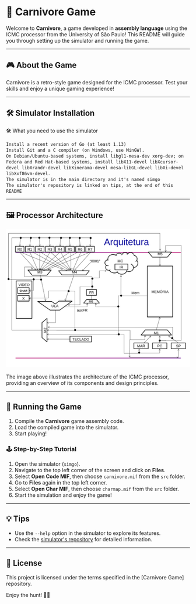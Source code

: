 # 🌸 Carnivore Game

Welcome to **Carnivore**, a game developed in **assembly language** using the ICMC processor from the University of São Paulo! This README will guide you through setting up the simulator and running the game.

---

## 🎮 About the Game

Carnivore is a retro-style game designed for the ICMC processor. Test your skills and enjoy a unique gaming experience!

---

## 🛠️ Simulator Installation

🛠️ What you need to use the simulator

    Install a recent version of Go (at least 1.13)
    Install Git and a C compiler (on Windows, use MinGW).
    On Debian/Ubuntu-based systems, install libgl1-mesa-dev xorg-dev; on Fedora and Red Hat-based systems, install libX11-devel libXcursor-devel libXrandr-devel libXinerama-devel mesa-libGL-devel libXi-devel libXxf86vm-devel.
    The simulator is in the main directory and it's named simgo
    The simulator's repository is linked on tips, at the end of this README

---

## 🖼️ Processor Architecture

![Processor Architecture](architecture.png)

The image above illustrates the architecture of the ICMC processor, providing an overview of its components and design principles.

---

## 🚀 Running the Game

1. Compile the **Carnivore** game assembly code.
2. Load the compiled game into the simulator.
3. Start playing!

### 🕹️ Step-by-Step Tutorial

1. Open the simulator (`simgo`).
2. Navigate to the top left corner of the screen and click on **Files**.
3. Select **Open Code MIF**, then choose `carnivore.mif` from the `src` folder.
4. Go to **Files** again in the top left corner.
5. Select **Open Char MIF**, then choose `charmap.mif` from the `src` folder.
6. Start the simulation and enjoy the game!

---

## 💡 Tips

- Use the `--help` option in the simulator to explore its features.
- Check the [simulator's repository](https://github.com/lucasgpulcinelli/goICMCsim/tree/v1.1) for detailed information.

---

## 📄 License

This project is licensed under the terms specified in the [Carnivore Game] repository.

Enjoy the hunt! 🌱🎯

